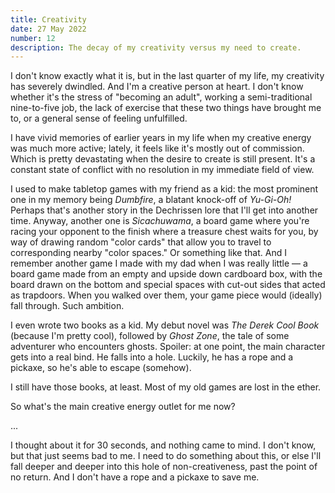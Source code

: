```yaml
---
title: Creativity
date: 27 May 2022
number: 12
description: The decay of my creativity versus my need to create.
---
```


I don't know exactly what it is, but in the last quarter of my life, my creativity has severely dwindled. And I'm a creative person at heart. I don't know whether it's the stress of "becoming an adult", working a semi-traditional nine-to-five job, the lack of exercise that these two things have brought me to, or a general sense of feeling unfulfilled.

I have vivid memories of earlier years in my life when my creative energy was much more active; lately, it feels like it's mostly out of commission. Which is pretty devastating when the desire to create is still present. It's a constant state of conflict with no resolution in my immediate field of view.

I used to make tabletop games with my friend as a kid: the most prominent one in my memory being _Dumbfire_, a blatant knock-off of _Yu-Gi-Oh!_ Perhaps that's another story in the Dechrissen lore that I'll get into another time. Anyway, another one is _Sicachuwama_, a board game where you're racing your opponent to the finish where a treasure chest waits for you, by way of drawing random "color cards" that allow you to travel to corresponding nearby "color spaces." Or something like that. And I remember another game I made with my dad when I was really little — a board game made from an empty and upside down cardboard box, with the board drawn on the bottom and special spaces with cut-out sides that acted as trapdoors. When you walked over them, your game piece would (ideally) fall through. Such ambition.

I even wrote two books as a kid. My debut novel was _The Derek Cool Book_ (because I'm pretty cool), followed by _Ghost Zone_, the tale of some adventurer who encounters ghosts. Spoiler: at one point, the main character gets into a real bind. He falls into a hole. Luckily, he has a rope and a pickaxe, so he's able to escape (somehow).

I still have those books, at least. Most of my old games are lost in the ether.

So what's the main creative energy outlet for me now?

...

I thought about it for 30 seconds, and nothing came to mind. I don't know, but that just seems bad to me. I need to do something about this, or else I'll fall deeper and deeper into this hole of non-creativeness, past the point of no return. And I don't have a rope and a pickaxe to save me.
